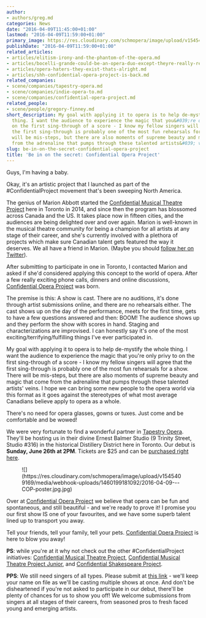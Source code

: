 ```yaml
---
author:
- authors/greg.md
categories: News
date: "2016-04-09T11:45:00+01:00"
lastmod: "2016-04-09T11:59:00+01:00"
primary_image: https://res.cloudinary.com/schmopera/image/upload/v1545409169/media/webhook-uploads/1460199122598/2016-04-09---COP.jpg.jpg
publishDate: "2016-04-09T11:59:00+01:00"
related_articles:
- articles/elitism-irony-and-the-phantom-of-the-opera.md
- articles/bocelli-grande-could-be-an-opera-duo-except-theyre-really-really-not.md
- articles/opera-haters-they-exist-thats-alright.md
- articles/shh-confidential-opera-project-is-back.md
related_companies:
- scene/companies/tapestry-opera.md
- scene/companies/indie-opera-to.md
- scene/companies/confidential-opera-project.md
related_people:
- scene/people/gregory-finney.md
short_description: My goal with applying it to opera is to help de-mystify the whole
  thing. I want the audience to experience the magic that you&#039;re only privy to
  on the first sing-through of a score - I know my fellow singers will agree that
  the first sing-through is probably one of the most fun rehearsals for a show. There
  will be mis-steps, but there are also moments of supreme beauty and magic that come
  from the adrenaline that pumps through these talented artists&#039; veins.
slug: be-in-on-the-secret-confidential-opera-project
title: 'Be in on the secret: Confidential Opera Project'
---
```


Guys, I'm having a baby. 

Okay, it's an artistic project that I launched as part of the #ConfidentialProject movement that's been sweeping North America. 

The genius of Marion Abbott started the [Confidential Musical Theatre Project](http://www.confidentialmusicaltheatreproject.com/) here in Toronto in 2014, and since then the program has blossomed across Canada and the US. It takes place now in fifteen cities, and the audiences are being delighted over and over again. Marion is well-known in the musical theatre community for being a champion for all artists at any stage of their career, and she's currently involved with a plethora of projects which make sure Canadian talent gets featured the way it deserves. We all have a friend in Marion. (Maybe you should [follow her on Twitter](https://twitter.com/msmarionabbott)).

After submitting to participate in one in Toronto, I contacted Marion and asked if she'd considered applying this concept to the world of opera. After a few really exciting phone calls, dinners and online discussions, [Confidential Opera Project](https://twitter.com/ConOperaProject) was born. 

The premise is this: A show is cast. There are no auditions, it's done through artist submissions online, and there are no rehearsals either. The cast shows up on the day of the performance, meets for the first time, gets to have a few questions answered and then: BOOM! The audience shows up and they perform the show with scores in hand. Staging and characterizations are improvised. I can honestly say it's one of the most exciting/terrifying/fulfilling things I've ever participated in. 

My goal with applying it to opera is to help de-mystify the whole thing. I want the audience to experience the magic that you're only privy to on the first sing-through of a score - I know my fellow singers will agree that the first sing-through is probably one of the most fun rehearsals for a show. There will be mis-steps, but there are also moments of supreme beauty and magic that come from the adrenaline that pumps through these talented artists' veins. I hope we can bring some new people to the opera world via this format as it goes against the stereotypes of what most average Canadians believe apply to opera as a whole. 

There's no need for opera glasses, gowns or tuxes. Just come and be comfortable and be wowed! 

We were very fortunate to find a wonderful partner in [Tapestry Opera](/scene/comapnies/tapestry-opera/). They'll be hosting us in their divine Ernest Balmer Studio (9 Trinity Street, Studio #316) in the historical Distillery District here in Toronto. Our debut is **Sunday, June 26th at 2PM**. Tickets are $25 and can be [purchased right here](http://www.confidentialopera.com/#!submit/chul). 

<figure data-type="image">![](https://res.cloudinary.com/schmopera/image/upload/v1545409169/media/webhook-uploads/1460199181092/2016-04-09---COP-poster.jpg.jpg)
</figure>

Over at [Confidential Opera Project](https://twitter.com/ConOperaProject) we believe that opera can be fun and spontaneous, and still beautiful - and we're ready to prove it! I promise you our first show IS one of your favourites, and we have some superb talent lined up to transport you away. 

Tell your friends, tell your family, tell your pets. [Confidential Opera Project](https://twitter.com/ConOperaProject) is here to blow you away! 

**PS**: while you're at it why not check out the other #ConfidentialProject initiatives: 
[Confidential Musical Theatre Project](http://www.confidentialmusicaltheatreproject.com/), [Confidential Musical Theatre Project Junior](http://www.confidentialmusicaltheatreproject.com/#!blank-2/rkl36), and [Confidential Shakespeare Project](http://www.confidentialshakespeare.com/). 

**PPS**: We still need singers of all types. Please submit at [this link](http://www.confidentialopera.com/#!submit/chul) - we'll keep your name on file as we'll be casting multiple shows at once. And don't be disheartened if you're not asked to participate in our debut, there'll be plenty of chances for us to show you off! We welcome submissions from singers at all stages of their careers, from seasoned pros to fresh faced young and emerging artists.
